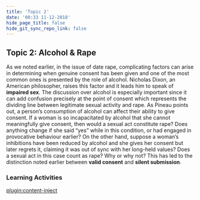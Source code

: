 ```yaml
---
title: 'Topic 2'
date: '00:33 11-12-2018'
hide_page_title: false
hide_git_sync_repo_link: false
---
```


Topic 2: Alcohol & Rape
-----------------------
As we noted earlier, in the issue of date rape, complicating factors can arise in determining when genuine consent has been given and one of the most common ones is presented by the role of alcohol. Nicholas Dixon, an American philosopher, raises this factor and it leads him to speak of **impaired sex**. The discussion over alcohol is especially important since it can add confusion precisely at the point of consent which represents the dividing line between legitimate sexual activity and rape. As Pineau points out, a person’s consumption of alcohol can affect their ability to give consent.
If a woman is so incapacitated by alcohol that she cannot meaningfully give consent, then would a sexual act constitute rape? Does anything change if she said “yes” while in this condition, or had engaged in provocative behaviour earlier?
On the other hand, suppose a woman’s inhibitions have been reduced by alcohol and she gives her consent but later regrets it, claiming it was out of sync with her long-held values? Does a sexual act in this case count as rape? Why or why not?
This has led to the distinction noted earlier between **valid consent** and **silent submission**.

### Learning Activities
[plugin:content-inject](../_6-2)
